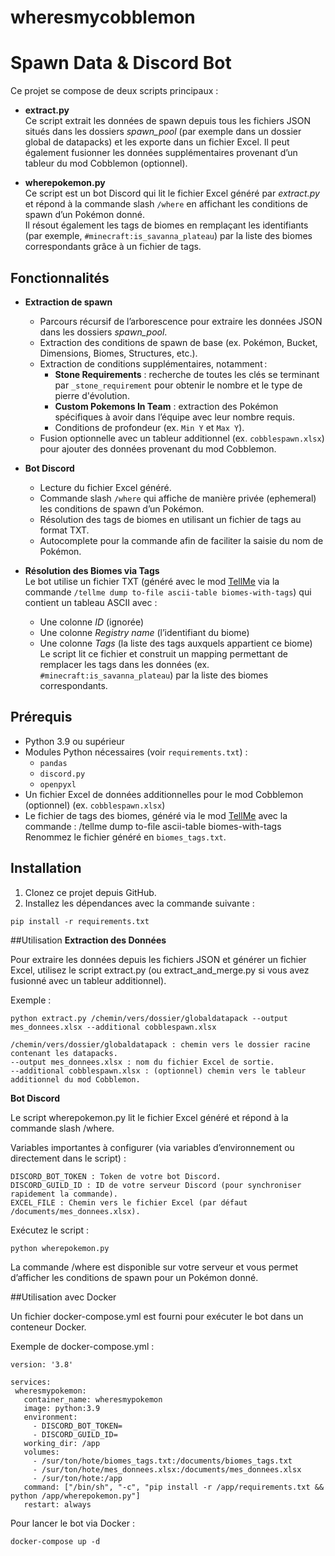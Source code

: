 # wheresmycobblemon

# Spawn Data & Discord Bot

Ce projet se compose de deux scripts principaux :

- **extract.py**  
  Ce script extrait les données de spawn depuis tous les fichiers JSON situés dans les dossiers *spawn_pool* (par exemple dans un dossier global de datapacks) et les exporte dans un fichier Excel. Il peut également fusionner les données supplémentaires provenant d’un tableur du mod Cobblemon (optionnel).

- **wherepokemon.py**  
  Ce script est un bot Discord qui lit le fichier Excel généré par *extract.py* et répond à la commande slash `/where` en affichant les conditions de spawn d’un Pokémon donné.  
  Il résout également les tags de biomes en remplaçant les identifiants (par exemple, `#minecraft:is_savanna_plateau`) par la liste des biomes correspondants grâce à un fichier de tags.

## Fonctionnalités

- **Extraction de spawn**  
  - Parcours récursif de l’arborescence pour extraire les données JSON dans les dossiers *spawn_pool*.
  - Extraction des conditions de spawn de base (ex. Pokémon, Bucket, Dimensions, Biomes, Structures, etc.).
  - Extraction de conditions supplémentaires, notamment :
    - **Stone Requirements** : recherche de toutes les clés se terminant par `_stone_requirement` pour obtenir le nombre et le type de pierre d'évolution.
    - **Custom Pokemons In Team** : extraction des Pokémon spécifiques à avoir dans l’équipe avec leur nombre requis.
    - Conditions de profondeur (ex. `Min Y` et `Max Y`).
  - Fusion optionnelle avec un tableur additionnel (ex. `cobblespawn.xlsx`) pour ajouter des données provenant du mod Cobblemon.

- **Bot Discord**  
  - Lecture du fichier Excel généré.
  - Commande slash `/where` qui affiche de manière privée (ephemeral) les conditions de spawn d’un Pokémon.
  - Résolution des tags de biomes en utilisant un fichier de tags au format TXT.
  - Autocomplete pour la commande afin de faciliter la saisie du nom de Pokémon.

- **Résolution des Biomes via Tags**  
  Le bot utilise un fichier TXT (généré avec le mod [TellMe](https://modrinth.com/mod/tellme) via la commande `/tellme dump to-file ascii-table biomes-with-tags`) qui contient un tableau ASCII avec :
  - Une colonne *ID* (ignorée)
  - Une colonne *Registry name* (l’identifiant du biome)
  - Une colonne *Tags* (la liste des tags auxquels appartient ce biome)  
  Le script lit ce fichier et construit un mapping permettant de remplacer les tags dans les données (ex. `#minecraft:is_savanna_plateau`) par la liste des biomes correspondants.

## Prérequis

- Python 3.9 ou supérieur
- Modules Python nécessaires (voir `requirements.txt`) :
  - `pandas`
  - `discord.py`
  - `openpyxl`
- Un fichier Excel de données additionnelles pour le mod Cobblemon (optionnel) (ex. `cobblespawn.xlsx`)
- Le fichier de tags des biomes, généré via le mod [TellMe](https://modrinth.com/mod/tellme) avec la commande : /tellme dump to-file ascii-table biomes-with-tags
Renommez le fichier généré en `biomes_tags.txt`.


## Installation

1. Clonez ce projet depuis GitHub.
2. Installez les dépendances avec la commande suivante :
 ```
 pip install -r requirements.txt
 ```

##Utilisation
**Extraction des Données**

Pour extraire les données depuis les fichiers JSON et générer un fichier Excel, utilisez le script extract.py (ou extract_and_merge.py si vous avez fusionné avec un tableur additionnel).

Exemple :
 ```
python extract.py /chemin/vers/dossier/globaldatapack --output mes_donnees.xlsx --additional cobblespawn.xlsx
 ```

    /chemin/vers/dossier/globaldatapack : chemin vers le dossier racine contenant les datapacks.
    --output mes_donnees.xlsx : nom du fichier Excel de sortie.
    --additional cobblespawn.xlsx : (optionnel) chemin vers le tableur additionnel du mod Cobblemon.

**Bot Discord**

Le script wherepokemon.py lit le fichier Excel généré et répond à la commande slash /where.

Variables importantes à configurer (via variables d’environnement ou directement dans le script) :

    DISCORD_BOT_TOKEN : Token de votre bot Discord.
    DISCORD_GUILD_ID : ID de votre serveur Discord (pour synchroniser rapidement la commande).
    EXCEL_FILE : Chemin vers le fichier Excel (par défaut /documents/mes_donnees.xlsx).

Exécutez le script :
 ```
python wherepokemon.py
 ```

La commande /where est disponible sur votre serveur et vous permet d’afficher les conditions de spawn pour un Pokémon donné.


##Utilisation avec Docker

Un fichier docker-compose.yml est fourni pour exécuter le bot dans un conteneur Docker.

Exemple de docker-compose.yml :
 ```
version: '3.8'

services:
  wheresmypokemon:
    container_name: wheresmypokemon
    image: python:3.9
    environment:
      - DISCORD_BOT_TOKEN=
      - DISCORD_GUILD_ID=
    working_dir: /app
    volumes:
      - /sur/ton/hote/biomes_tags.txt:/documents/biomes_tags.txt
      - /sur/ton/hote/mes_donnees.xlsx:/documents/mes_donnees.xlsx
      - /sur/ton/hote:/app
    command: ["/bin/sh", "-c", "pip install -r /app/requirements.txt && python /app/wherepokemon.py"]
    restart: always
 ```

Pour lancer le bot via Docker :
 ```
docker-compose up -d
 ```
